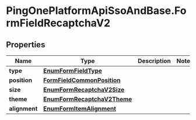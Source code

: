 # PingOnePlatformApiSsoAndBase.FormFieldRecaptchaV2

## Properties

Name | Type | Description | Notes
------------ | ------------- | ------------- | -------------
**type** | [**EnumFormFieldType**](EnumFormFieldType.md) |  | 
**position** | [**FormFieldCommonPosition**](FormFieldCommonPosition.md) |  | 
**size** | [**EnumFormRecaptchaV2Size**](EnumFormRecaptchaV2Size.md) |  | 
**theme** | [**EnumFormRecaptchaV2Theme**](EnumFormRecaptchaV2Theme.md) |  | 
**alignment** | [**EnumFormItemAlignment**](EnumFormItemAlignment.md) |  | 


